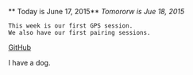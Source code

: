 
** Today is June 17, 2015**
*Tomororw is Jue 18, 2015*
```
This week is our first GPS session.
We also have our first pairing sessions.
```
[GitHub](https://github.com)

I have a dog. 


